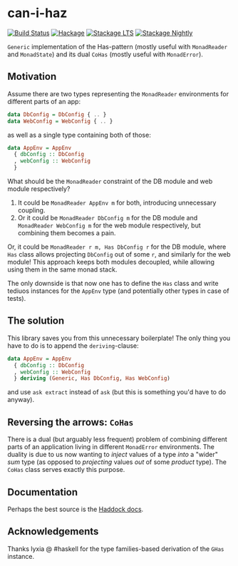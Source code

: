 # can-i-haz

[![Build Status][travis-badge]][travis]
[![Hackage][hackage-badge]][hackage]
[![Stackage LTS][stackage-lts-badge]][stackage-lts]
[![Stackage Nightly][stackage-nightly-badge]][stackage-nightly]

`Generic` implementation of the Has-pattern (mostly useful with `MonadReader` and `MonadState`)
and its dual `CoHas` (mostly useful with `MonadError`).

## Motivation

Assume there are two types representing the `MonadReader` environments
for different parts of an app:
```haskell
data DbConfig = DbConfig { .. }
data WebConfig = WebConfig { .. }
```
as well as a single type containing both of those:
```haskell
data AppEnv = AppEnv
  { dbConfig :: DbConfig
  , webConfig :: WebConfig
  }
```

What should be the `MonadReader` constraint of the DB module and web module respectively?
1. It could be `MonadReader AppEnv m` for both, introducing unnecessary coupling.
2. Or it could be `MonadReader DbConfig m` for the DB module
   and `MonadReader WebConfig m` for the web module respectively,
   but combining them becomes a pain.

Or, it could be `MonadReader r m, Has DbConfig r` for the DB module,
where `Has` class allows projecting `DbConfig` out of some `r`,
and similarly for the web module!
This approach keeps both modules decoupled, while allowing using them in the same monad stack.

The only downside is that now one has to define the `Has` class
and write tediuos instances for the `AppEnv` type
(and potentially other types in case of tests).

## The solution

This library saves you from this unnecessary boilerplate!
The only thing you have to do is to append the `deriving`-clause:
```haskell
data AppEnv = AppEnv
  { dbConfig :: DbConfig
  , webConfig :: WebConfig
  } deriving (Generic, Has DbConfig, Has WebConfig)
```
and use `ask extract` instead of `ask` (but this is something you'd have to do anyway).

## Reversing the arrows: `CoHas`

There is a dual (but arguably less frequent) problem of combining different parts of an application
living in different `MonadError` environments.
The duality is due to us now wanting to _inject_ values of a type _into_ a "wider" _sum_ type
(as opposed to _projecting_ values _out_ of some _product_ type).
The `CoHas` class serves exactly this purpose.

## Documentation

Perhaps the best source is the [Haddock docs](http://hackage.haskell.org/package/can-i-haz/docs/Control-Monad-Reader-Has.html).

## Acknowledgements

Thanks lyxia @ #haskell for the type families-based derivation of the `GHas` instance.

[travis]:        <https://travis-ci.org/0xd34df00d/can-i-haz>
[travis-badge]:  <https://travis-ci.org/0xd34df00d/can-i-haz.svg?branch=master>
[hackage]:       <https://hackage.haskell.org/package/can-i-haz>
[hackage-badge]: <https://img.shields.io/hackage/v/can-i-haz.svg>
[stackage-lts-badge]: <http://stackage.org/package/can-i-haz/badge/lts>
[stackage-nightly-badge]: <http://stackage.org/package/can-i-haz/badge/nightly>
[stackage-lts]: <http://stackage.org/lts/package/can-i-haz>
[stackage-nightly]: <http://stackage.org/nightly/package/can-i-haz>
